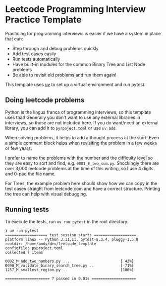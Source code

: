 # Leetcode Programming Interview Practice Template

Practicing for programming interviews is easier if we have a system in place that can:

* Step through and debug problems quickly
* Add test cases easily
* Run tests automatically
* Have built-in modules for the common Binary Tree and List Node problems
* Be able to revisit old problems and run them again!

This template uses [uv](https://docs.astral.sh/uv/) to set up a virtual environment and run pytest.

## Doing leetcode problems

Python is the lingua franca of programming interviews, so this template uses that!  Generally you don't want to use any external libraries in interviews, so those are not included here.  If you do want/need an external library, you can add it to `pyrpoject.toml` or use `uv add`.

When solving problems, it helps to add a thought process at the start!  Even a simple comment block helps when revisiting the problem in a few weeks or few years.

I prefer to name the problems with the number and the difficulty level so they are easy to sort and find, e.g. `0001_E_two_sum.py`.  Shockingly there are over 3,000 leetcode problems at the time of this writing, so I use 4 digits and 0-pad the file name.

For Trees, the example problem here should show how we can copy in the test cases straight from leetcode.com and have a correct structure.  Printing the tree can help with visual debugging.

## Running tests

To execute the tests, run `uv run pytest` in the root directory.

```
❯ uv run pytest
=================== test session starts ===================
platform linux -- Python 3.11.11, pytest-8.3.4, pluggy-1.5.0
rootdir: /home/andy/dev/leetcode_template
configfile: pyproject.toml
collected 7 items

0002_M_add_two_numbers.py ...                       [ 42%]
0098_M_validate_binary_search_tree.py ..            [ 71%]
1257_M_smallest_region.py ..                        [100%]

==================== 7 passed in 0.01s ====================
```
